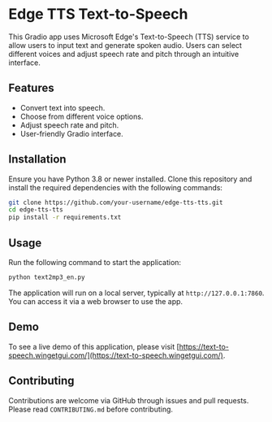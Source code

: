 
# Edge TTS Text-to-Speech

This Gradio app uses Microsoft Edge's Text-to-Speech (TTS) service to allow users to input text and generate spoken audio. Users can select different voices and adjust speech rate and pitch through an intuitive interface.

## Features

- Convert text into speech.
- Choose from different voice options.
- Adjust speech rate and pitch.
- User-friendly Gradio interface.

## Installation

Ensure you have Python 3.8 or newer installed. Clone this repository and install the required dependencies with the following commands:

```bash
git clone https://github.com/your-username/edge-tts-tts.git
cd edge-tts-tts
pip install -r requirements.txt
```

## Usage

Run the following command to start the application:

```bash
python text2mp3_en.py
```

The application will run on a local server, typically at `http://127.0.0.1:7860`. You can access it via a web browser to use the app.

## Demo

To see a live demo of this application, please visit [https://text-to-speech.wingetgui.com/](https://text-to-speech.wingetgui.com/).

## Contributing

Contributions are welcome via GitHub through issues and pull requests. Please read `CONTRIBUTING.md` before contributing.


